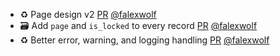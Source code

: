 - ♻️ Page design v2 [PR](https://github.com/laminlabs/wetlab/pull/123) [@falexwolf](https://github.com/falexwolf)
- 🗃️ Add `page` and `is_locked` to every record [PR](https://github.com/laminlabs/wetlab/pull/121) [@falexwolf](https://github.com/falexwolf)
- ♻️ Better error, warning, and logging handling [PR](https://github.com/laminlabs/wetlab/pull/120) [@falexwolf](https://github.com/falexwolf)
